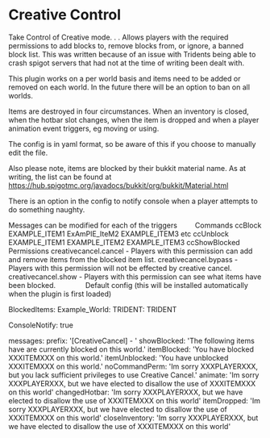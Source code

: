 # Creative Control
Take Control of Creative mode.
.
.
Allows players with the required permissions to add blocks to, remove blocks from, or ignore, a banned block list. This was written because of an issue with Tridents being able to crash spigot servers that had not at the time of writing been dealt with.

This plugin works on a per world basis and items need to be added or removed on each world. In the future there will be an option to ban on all worlds.

Items are destroyed in four circumstances. When an inventory is closed, when the hotbar slot changes, when the item is dropped and when a player animation event triggers, eg moving or using.

The config is in yaml format, so be aware of this if you choose to manually edit the file.

Also please note, items are blocked by their bukkit material name. As at writing, the list can be found at https://hub.spigotmc.org/javadocs/bukkit/org/bukkit/Material.html

There is an option in the config to notify console when a player attempts to do something naughty.

Messages can be modified for each of the triggers
&nbsp;
&nbsp;
&nbsp;
&nbsp;
Commands
ccBlock EXAMPLE_ITEM1 ExAmPlE_IteM2 EXAMPLE_ITEM3 etc
ccUnblock EXAMPLE_ITEM1 EXAMPLE_ITEM2 EXAMPLE_ITEM3
ccShowBlocked
&nbsp;
&nbsp;
&nbsp;
&nbsp;
Permissions
creativecancel.cancel   -   Players with this permission can add and remove items from the blocked item list.
creativecancel.bypass   -   Players with this permission will not be effected by creative cancel.
creativecancel.show     -   Players with this permission can see what items have been blocked.
&nbsp;
&nbsp;
&nbsp;
&nbsp;
&nbsp;
&nbsp;
&nbsp;
Default config (this will be installed automatically when the plugin is first loaded)

BlockedItems:
  Example_World:
    TRIDENT: TRIDENT

ConsoleNotify: true

messages:
  prefix: '[CreativeCancel] - '
  showBlocked: 'The following items have are currently blocked on this world.'
  itemBlocked: 'You have blocked XXXITEMXXX on this world.'
  itemUnblocked: 'You have unblocked XXXITEMXXX  on this world.'
  noCommandPerm: 'Im sorry XXXPLAYERXXX, but you lack sufficient privileges to use Creative Cancel.'
  animate: 'Im sorry XXXPLAYERXXX, but we have elected to disallow the use of XXXITEMXXX on this world'
  changedHotbar: 'Im sorry XXXPLAYERXXX, but we have elected to disallow the use of XXXITEMXXX on this world'
  itemDropped: 'Im sorry XXXPLAYERXXX, but we have elected to disallow the use of XXXITEMXXX on this world'
  closeInventory: 'Im sorry XXXPLAYERXXX, but we have elected to disallow the use of XXXITEMXXX on this world'
